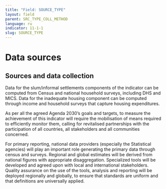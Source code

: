 ```yaml
---
title: "Field: SOURCE_TYPE"
layout: field
parent: SRC_TYPE_COLL_METHOD
language: ru
indicator: 11-1-1
slug: SOURCE_TYPE
---
```

# Data sources

## Sources and data collection

Data for the slum/informal settlements components of the indicator can be computed from Census and national household surveys, including DHS and MICS. Data for the inadequate housing component can be computed through income and household surveys that capture housing expenditures.

As per all the agreed Agenda 2030’s goals and targets, to measure the achievement of this indicator will require the mobilisation of means required to efficiently monitor them, calling for revitalised partnerships with the participation of all countries, all stakeholders and all communities concerned.

For primary reporting, national data providers (especially the Statistical agencies) will play an important role generating the primary data through census and surveys. Regional and global estimates will be derived from national figures with appropriate disaggregation. Specialized tools will be developed and agreed upon with local and international stakeholders. Quality assurance on the use of the tools, analysis and reporting will be deployed regionally and globally, to ensure that standards are uniform and that definitions are universally applied.